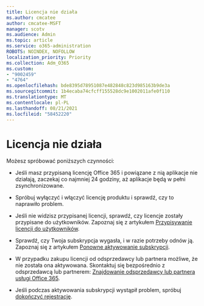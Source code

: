 ```yaml
---
title: Licencja nie działa
ms.author: cmcatee
author: cmcatee-MSFT
manager: scotv
ms.audience: Admin
ms.topic: article
ms.service: o365-administration
ROBOTS: NOINDEX, NOFOLLOW
localization_priority: Priority
ms.collection: Adm_O365
ms.custom:
- "9002459"
- "4764"
ms.openlocfilehash: bde8395d78951087e482848c823d985163b9de3a
ms.sourcegitcommit: 1b4ecaba74cfcff155528dc9e1002011afe0f110
ms.translationtype: MT
ms.contentlocale: pl-PL
ms.lasthandoff: 08/21/2021
ms.locfileid: "58452220"
---
```

# <a name="license-not-working"></a>Licencja nie działa

Możesz spróbować poniższych czynności:

- Jeśli masz przypisaną licencję Office 365 i powiązane z nią aplikacje nie działają, zaczekaj co najmniej 24 godziny, aż aplikacje będą w pełni zsynchronizowane. 

- Spróbuj wyłączyć i włączyć licencję produktu i sprawdź, czy to naprawiło problem. 

- Jeśli nie widzisz przypisanej licencji, sprawdź, czy licencje zostały przypisane do użytkowników. Zapoznaj się z artykułem [Przypisywanie licencji do użytkowników](https://docs.microsoft.com/microsoft-365/admin/manage/assign-licenses-to-users?view=o365-worldwide).

- Sprawdź, czy Twoja subskrypcja wygasła, i w razie potrzeby odnów ją. Zapoznaj się z artykułem [Ponowne aktywowanie subskrypcji](https://docs.microsoft.com/alchemyinsights/reactivate-your-subscription). 

- W przypadku zakupu licencji od odsprzedawcy lub partnera możliwe, że nie została ona aktywowana. Skontaktuj się bezpośrednio z odsprzedawcą lub partnerem: [Znajdowanie odsprzedawcy lub partnera usługi Office 365](https://docs.microsoft.com//microsoft-365/admin/manage/find-your-partner-or-reseller).

- Jeśli podczas aktywowania subskrypcji wystąpił problem, spróbuj [dokończyć rejestrację](https://go.microsoft.com/fwlink/?linkid=2126800).
